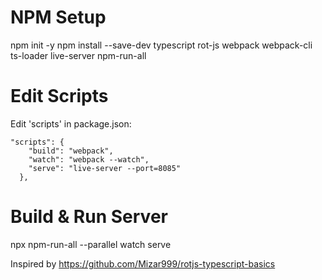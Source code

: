 # NPM Setup

npm init -y
npm install --save-dev typescript rot-js webpack webpack-cli ts-loader live-server npm-run-all

# Edit Scripts

Edit 'scripts' in package.json:

```
"scripts": {
    "build": "webpack",
    "watch": "webpack --watch",
    "serve": "live-server --port=8085"
  },
```

# Build & Run Server

npx npm-run-all --parallel watch serve



Inspired by https://github.com/Mizar999/rotjs-typescript-basics
